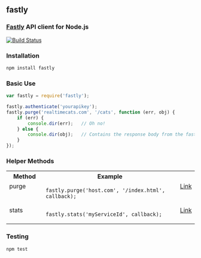 ## fastly
### [Fastly](http://www.fastly.com) API client for Node.js

[![Build Status](https://secure.travis-ci.org/thisandagain/fastly.png)](http://travis-ci.org/thisandagain/fastly)

### Installation
```bash
npm install fastly
```

### Basic Use
```javascript
var fastly = require('fastly');

fastly.authenticate('yourapikey');
fastly.purge('realtimecats.com', '/cats', function (err, obj) {
    if (err) {
        console.dir(err);   // Oh no!
    } else {
        console.dir(obj);   // Contains the response body from the fastly API
    }
});
```

### Helper Methods
<table width="100%">
    <tr>
        <th width="20%" valign="top">Method</td>
        <th width="75%" valign="top">Example</td>
        <th width="5%" valign="top"></td>
    </tr>
    <tr>
        <td valign="top">purge</td>
        <td valign="top"><pre lang="javascript"><code>fastly.purge('host.com', '/index.html', callback);</code></pre></td>
        <td valign="top"><a href="http://www.fastly.com/docs/api#purge">Link</a></td>
    </tr>
    <tr>
        <td valign="top">stats</td>
        <td valign="top"><pre lang="javascript"><code>fastly.stats('myServiceId', callback);</code></pre></td>
        <td valign="top"><a href="http://www.fastly.com/docs/api#stats">Link</a></td>
    </tr>
</table>

### Testing
```bash
npm test
```